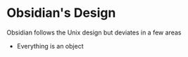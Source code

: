 # Obsidian's Design
Obsidian follows the Unix design but deviates in a few areas

* Everything is an object
